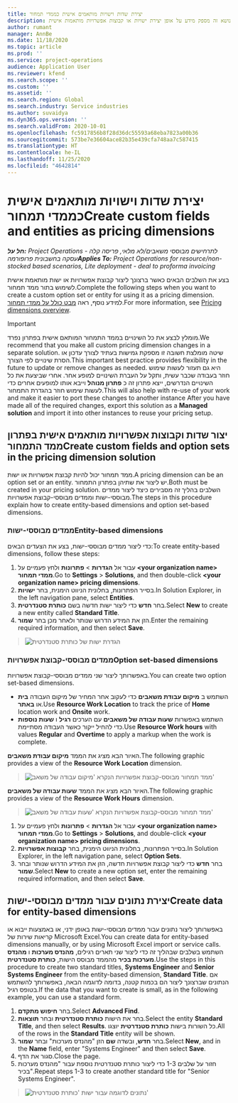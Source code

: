 ```yaml
---
title: יצירת שדות וישויות מותאמים אישית כממדי תמחור
description: נושא זה מספק מידע על אופן יצירת ישויות או קבוצות אפשרויות מותאמות אישית.
author: rumant
manager: AnnBe
ms.date: 11/18/2020
ms.topic: article
ms.prod: ''
ms.service: project-operations
audience: Application User
ms.reviewer: kfend
ms.search.scope: ''
ms.custom: ''
ms.assetid: ''
ms.search.region: Global
ms.search.industry: Service industries
ms.author: suvaidya
ms.dyn365.ops.version: ''
ms.search.validFrom: 2020-10-01
ms.openlocfilehash: fc5917856b8f28d36dc55593a68eba7823a00b36
ms.sourcegitcommit: 573be7e36604ace82b35e439cfa748aa7c587415
ms.translationtype: HT
ms.contentlocale: he-IL
ms.lasthandoff: 11/25/2020
ms.locfileid: "4642814"
---
```

# <a name="create-custom-fields-and-entities-as-pricing-dimensions"></a><span data-ttu-id="de54c-103">יצירת שדות וישויות מותאמים אישית כממדי תמחור</span><span class="sxs-lookup"><span data-stu-id="de54c-103">Create custom fields and entities as pricing dimensions</span></span>

<span data-ttu-id="de54c-104">_**חל על:** Project Operations לתרחישים מבוססי משאבים/לא מלאי, פריסה קלה - עסקה בחשבונית פרופורמה_</span><span class="sxs-lookup"><span data-stu-id="de54c-104">_**Applies To:** Project Operations for resource/non-stocked based scenarios, Lite deployment - deal to proforma invoicing_</span></span>

<span data-ttu-id="de54c-105">בצע את השלבים הבאים כאשר ברצונך ליצור קבוצת אפשרויות או ישות מותאמת אישית לשימוש בתור ממד תמחור.</span><span class="sxs-lookup"><span data-stu-id="de54c-105">Complete the following steps when you want to create a custom option set or entity for using it as a pricing dimension.</span></span> <span data-ttu-id="de54c-106">למידע נוסף, ראה [מבט כולל על ממדי תמחור](pricing-dimensions-overview.md).</span><span class="sxs-lookup"><span data-stu-id="de54c-106">For more information, see [Pricing dimensions overview](pricing-dimensions-overview.md).</span></span>  

> [!IMPORTANT]
> <span data-ttu-id="de54c-107">מומלץ לבצע את כל השינויים בממד התמחור המותאם אישית בפתרון נפרד.</span><span class="sxs-lookup"><span data-stu-id="de54c-107">We recommend that you make all custom pricing dimension changes in a separate solution.</span></span> <span data-ttu-id="de54c-108">שיטה מומלצת חשובה זו מספקת גמישות בעתיד לצורך עדכון או הסרת שינויים לפי הצורך.</span><span class="sxs-lookup"><span data-stu-id="de54c-108">This important best practice provides flexibility in the future to update or remove changes as needed.</span></span> <span data-ttu-id="de54c-109">היא גם תעזור לעשות שימוש חוזר בעבודה שכבר עשית, ותקל על העברת השינויים למופע אחר. אחרי שביצעת את כל השינויים הנדרשים, ייצא פתרון זה כ **פתרון מנוהל** וייבא אותו למופעים אחרים כדי לעשות שימוש חוזר בהגדרת התמחור.</span><span class="sxs-lookup"><span data-stu-id="de54c-109">This will also help with re-use of your work and make it easier to port these changes to another instance After you have made all of the required changes, export this solution as a **Managed solution** and import it into other instances to reuse your pricing setup.</span></span>

  
## <a name="create-custom-fields-and-option-sets-in-the-pricing-dimension-solution"></a><span data-ttu-id="de54c-110">יצור שדות וקבוצות אפשרויות מותאמים אישית בפתרון ממד התמחור</span><span class="sxs-lookup"><span data-stu-id="de54c-110">Create custom fields and option sets in the pricing dimension solution</span></span>

<span data-ttu-id="de54c-111">ממד תמחור יכול להיות קבוצת אפשרויות או ישות.</span><span class="sxs-lookup"><span data-stu-id="de54c-111">A pricing dimension can be an option set or an entity.</span></span> <span data-ttu-id="de54c-112">יש ליצור את שתיהן בפתרון התמחור.</span><span class="sxs-lookup"><span data-stu-id="de54c-112">Both must be created in your pricing solution.</span></span> <span data-ttu-id="de54c-113">השלבים בהליך זה מסבירים כיצד ליצור ממדים מבוססי-ישות וממדים מבוססי-קבוצת אפשרויות.</span><span class="sxs-lookup"><span data-stu-id="de54c-113">The steps in this procedure explain how to create entity-based dimensions and option set-based dimensions.</span></span>

### <a name="entity-based-dimensions"></a><span data-ttu-id="de54c-114">ממדים מבוססי-ישות</span><span class="sxs-lookup"><span data-stu-id="de54c-114">Entity-based dimensions</span></span>
<span data-ttu-id="de54c-115">כדי ליצור ממדים מבוססי-ישות, בצע את הצעדים הבאים:</span><span class="sxs-lookup"><span data-stu-id="de54c-115">To create entity-based dimensions, follow these steps:</span></span>

1. <span data-ttu-id="de54c-116">עבור אל **הגדרות** > **פתרונות** ולחץ פעמיים על **\<your organization name> ממדי תמחור**.</span><span class="sxs-lookup"><span data-stu-id="de54c-116">Go to **Settings** > **Solutions**, and then double-click **\<your organization name> pricing dimensions**.</span></span>
2. <span data-ttu-id="de54c-117">בסייר הפתרונות, בחלונית הניווט הימנית, בחר **ישויות**.</span><span class="sxs-lookup"><span data-stu-id="de54c-117">In Solution Explorer, in the left navigation pane, select **Entities**.</span></span>
3. <span data-ttu-id="de54c-118">בחר **חדש** כדי ליצור ישות חדשה בשם **כותרת סטנדרטית**.</span><span class="sxs-lookup"><span data-stu-id="de54c-118">Select **New** to create a new entity called **Standard Title**.</span></span> 
4. <span data-ttu-id="de54c-119">הזן את המידע הדרוש שנותר ולאחר מכן בחר **שמור**.</span><span class="sxs-lookup"><span data-stu-id="de54c-119">Enter the remaining required information, and then select **Save**.</span></span>

> ![הגדרת ישות של כותרת סטנדרטית](media/Standard-Title-entity-definition.png)

### <a name="option-set-based-dimensions"></a><span data-ttu-id="de54c-121">ממדים מבוססי-קבוצת אפשרויות</span><span class="sxs-lookup"><span data-stu-id="de54c-121">Option set-based dimensions</span></span> 
<span data-ttu-id="de54c-122">באפשרותך ליצור שני ממדים מבוססי-קבוצת אפשרויות.</span><span class="sxs-lookup"><span data-stu-id="de54c-122">You can create two option set-based dimensions.</span></span> 

- <span data-ttu-id="de54c-123">השתמש ב **מיקום עבודת משאבים** כדי לעקוב אחר המחיר של מיקום העבודה **בית** או **באתר**.</span><span class="sxs-lookup"><span data-stu-id="de54c-123">Use **Resource Work Location** to track the price of **Home** location work and **Onsite** work.</span></span> 
- <span data-ttu-id="de54c-124">השתמש באפשרות **שעות עבודה של משאבים** עם הערכים **רגיל** ו **שעות נוספות** כדי להחיל ייקור כאשר העבודה מסתיימת.</span><span class="sxs-lookup"><span data-stu-id="de54c-124">Use **Resource Work hours** with values **Regular** and **Overtime** to apply a markup when the work is complete.</span></span>

<span data-ttu-id="de54c-125">האיור הבא מציג את הממד **מיקום עבודת משאבים**.</span><span class="sxs-lookup"><span data-stu-id="de54c-125">The following graphic provides a view of the **Resource Work Location** dimension.</span></span> 

> ![ממד תמחור מבוסס-קבוצת אפשרויות הנקרא 'מיקום עבודה של משאב'](media/Option-set-PD-called-Resource-Work-Location.png)

<span data-ttu-id="de54c-127">האיור הבא מציג את הממד **שעות עבודה של משאבים**.</span><span class="sxs-lookup"><span data-stu-id="de54c-127">The following graphic provides a view of the **Resource Work Hours** dimension.</span></span> 

> ![ממד תמחור מבוסס-קבוצת אפשרויות הנקרא 'שעות עבודה של משאב'](media/Option-set-PD-called-Resource-Work-Hours.png)

1. <span data-ttu-id="de54c-129">עבור אל **הגדרות** > **פתרונות** ולחץ פעמיים על **\<your organization name> ממדי תמחור**.</span><span class="sxs-lookup"><span data-stu-id="de54c-129">Go to **Settings** > **Solutions**, and double-click  **\<your organization name> pricing dimensions**.</span></span> 
2. <span data-ttu-id="de54c-130">בסייר הפתרונות, בחלונית הניווט הימנית, בחר **קבוצות אפשרויות**.</span><span class="sxs-lookup"><span data-stu-id="de54c-130">In Solution Explorer, in the left navigation pane, select  **Option Sets**.</span></span> 
3. <span data-ttu-id="de54c-131">בחר **חדש** כדי ליצור קבוצת אפשרויות חדשה, הזן את המידע הדרוש שנותר ובחר **שמור**.</span><span class="sxs-lookup"><span data-stu-id="de54c-131">Select **New** to create a new option set, enter the remaining required information, and then select **Save**.</span></span>

## <a name="create-data-for-entity-based-dimensions"></a><span data-ttu-id="de54c-132">יצירת נתונים עבור ממדים מבוססי-ישות</span><span class="sxs-lookup"><span data-stu-id="de54c-132">Create data for entity-based dimensions</span></span>

<span data-ttu-id="de54c-133">באפשרותך ליצור נתונים עבור ממדים מבוססי-ישות באופן ידני, או באמצעות ייבוא או קריאות שירות של Microsoft Excel.</span><span class="sxs-lookup"><span data-stu-id="de54c-133">You can create data for entity-based dimensions manually, or by using Microsoft Excel import or service calls.</span></span> <span data-ttu-id="de54c-134">השתמש בשלבים שבהליך זה כדי ליצור שני תארים רגילים, **מהנדס מערכות** ו **מהנדס מערכות בכיר** מהממד מבוסס הישות, **כותרת סטנדרטית**.</span><span class="sxs-lookup"><span data-stu-id="de54c-134">Use the steps in this procedure to create two standard titles, **Systems Engineer** and **Senior Systems Engineer** from the entity-based dimension, **Standard Title**.</span></span> <span data-ttu-id="de54c-135">אם הנתונים שברצונך ליצור הם בכמות קטנה, בדומה לדוגמה הבאה, באפשרותך להשתמש בטופס רגיל.</span><span class="sxs-lookup"><span data-stu-id="de54c-135">If the data that you want to create is small, as in the following example, you can use a standard form.</span></span>

1. <span data-ttu-id="de54c-136">בחר **חיפוש מתקדם**.</span><span class="sxs-lookup"><span data-stu-id="de54c-136">Select **Advanced Find**.</span></span>
2. <span data-ttu-id="de54c-137">בחר את הישות **כותרת סטנדרטית** ובחר **תוצאות**.</span><span class="sxs-lookup"><span data-stu-id="de54c-137">Select the entity **Standard Title**, and then select **Results**.</span></span> <span data-ttu-id="de54c-138">כל השורות בישות **כותרת סטנדרטית** יוצגו.</span><span class="sxs-lookup"><span data-stu-id="de54c-138">All of the rows in the **Standard Title** entity will be shown.</span></span>
3. <span data-ttu-id="de54c-139">בחר **חדש**, ובשדה **שם** הזן "מהנדס מערכות" ובחר **שמור**.</span><span class="sxs-lookup"><span data-stu-id="de54c-139">Select **New**, and in the **Name** field, enter "Systems Engineer" and then select **Save**.</span></span>
4. <span data-ttu-id="de54c-140">סגור את הדף.</span><span class="sxs-lookup"><span data-stu-id="de54c-140">Close the page.</span></span> 
5. <span data-ttu-id="de54c-141">חזור על שלבים 1-3 כדי ליצור כותרת סטנדרטית נוספת עבור "מהנדס מערכות בכיר".</span><span class="sxs-lookup"><span data-stu-id="de54c-141">Repeat steps 1-3 to create another standard title for "Senior Systems Engineer".</span></span>

> ![נתונים לדוגמה עבור ישות 'כותרת סטנדרטית'](media/ST-data.png)
